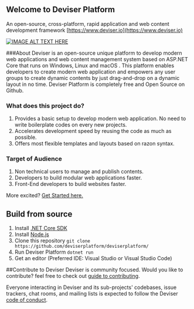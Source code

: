 ﻿## Welcome to Deviser Platform
An open-source, cross-platform, rapid application and web content development framework [https://www.deviser.io](https://www.deviser.io)

[![IMAGE ALT TEXT HERE](https://img.youtube.com/vi/nbaz6DsqXhU/0.jpg)](https://www.youtube.com/watch?v=nbaz6DsqXhU)

###About
Deviser is an open-source unique platform to develop modern web applications and web content management system based on ASP.NET Core that runs on Windows, Linux and macOS . This platform enables developers to create modern web application and empowers any user groups to create dynamic contents by just drag-and-drop on a dynamic layout in no time. Deviser Platform is completely free and Open Source on Github.

### What does this project do?
1. Provides a basic setup to develop modern web application. No need to write boilerplate codes on every new projects.
2. Accelerates development speed by reusing the code as much as possible.
3. Offers most flexible templates and layouts based on razon syntax.

### Target of Audience
1. Non technical users to manage and publish contents.
2. Developers to build modular web applications faster.
3. Front-End developers to build websites faster.

More excited? [Get Started here.](https://www.deviser.io/docs/guide/get-started.html)

## Build from source
1. Install [.NET Core SDK](https://www.microsoft.com/net/download)
2. Install [Node.js](https://nodejs.org)
3. Clone this repository
`git clone https://github.com/deviserplatform/deviserplatform/`
4. Run Deviser Platform 
`dotnet run`
5. Get an editor (Preferred IDE: Visual Studio or Visual Studio Code)


##Contribute to Deviser
Deviser is community focused. Would you like to contribute? feel free to check out [guide to contributing](CONTRIBUTING.md).

Everyone interacting in Deviser and its sub-projects' codebases, issue trackers, chat rooms, and mailing lists is expected to follow the Deviser [code of conduct](https://www.deviser.io/codeofconduct).

